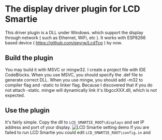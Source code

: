# The display driver plugin for LCD Smartie

This driver plugin is a DLL under Windows. which support the display through network ( such as Ethernet, WiFi, etc ). It works with ESP8266 based device ( https://github.com/eeyrw/LcdTcp ) by now.
## Build the plugin
You may build it with MSVC or mingw32. I create a project file with IDE CodeBlocks. When you use MSVC, you should specify the .def file to generate correct DLL. When you use mingw, you should add -m32 to compiler flag and -static to linker flag. Because I discovered that if you do not attach -static. mingw will dynamically link it's libgccXXX.dll, which is not expected.  
## Use the plugin
It's fairly simple. Copy the dll to `LCD_SMARTIE_ROOT\displays` and set IP address and port of your display.
![LCD Smartie setting demo](https://picasaweb.google.com/107384983838237380474/6521878153860292481#6521878154250877698 "LCD Smartie setting demo")
If you are failed to run LCD Smartie you could edit `LCD_SMARTIE_ROOT\config.in` and 
<!--stackedit_data:
eyJoaXN0b3J5IjpbMTg0ODY4NzkxMV19
-->